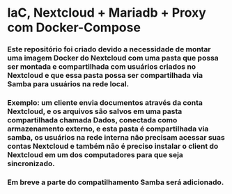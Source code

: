 # IaC, Nextcloud + Mariadb + Proxy com Docker-Compose

### Este repositório foi criado devido a necessidade de montar uma imagem Docker do Nextcloud com uma pasta que possa ser montada e compartilhada com usuários criados no Nextcloud e que essa pasta possa ser compartilhada via Samba para usuários na rede local.

### Exemplo: um cliente envia documentos através da conta Nextcloud, e os arquivos são salvos em uma pasta compartilhada chamada Dados, conectada como armazenamento externo, e esta pasta é compartilhada via samba, os usuários na rede interna não precisam acessar suas contas Nextcloud e também não é preciso instalar o client do Nextcloud em um dos computadores para que seja sincronizado.

### Em breve a parte do compatilhamento Samba será adicionado.
